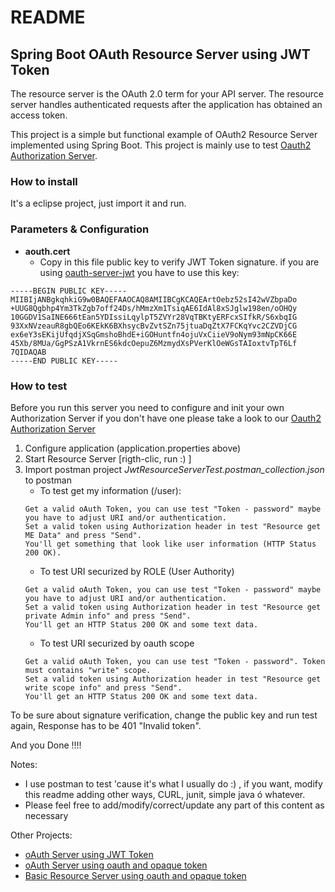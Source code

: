# README

## Spring Boot OAuth Resource Server using JWT Token

The resource server is the OAuth 2.0 term for your API server. The resource server handles authenticated requests after the application has obtained an access token.

This project is a simple but functional example of OAuth2 Resource Server implemented using Spring Boot. This project is mainly use to test [Oauth2 Authorization Server](https://github.com/mariocuellar1/oauth-server-jwt).

### How to install
It's a eclipse project, just import it and run.

### Parameters & Configuration
* **aouth.cert**
  * Copy in this file public key to verify JWT Token signature. 
if you are using [oauth-server-jwt](https://github.com/mariocuellar1/oauth-server-jwt) you have to use this key:
```
-----BEGIN PUBLIC KEY-----
MIIBIjANBgkqhkiG9w0BAQEFAAOCAQ8AMIIBCgKCAQEArtOebz52sI42wVZbpaDo
+UUG8Qgbhp4Ym3TkZgb7off24Ds/hMmzXm1TsiqAE6IdAl8xSJglw198en/oOHQy
10GGDV1SaINE666tEan5YDIssiLqylpT5ZVYr28VqTBKtyERFcxSIfkR/S6xbqIG
93XxNVzeauR8gbQEo6KEkK6BXhsycBvZvtSZn75jtuaDqZtX7FCKqYvc2CZVDjCG
ex6eY3sEKijUfqdjXSqGmshoBhdE+iGOHuntfn4ojuVxCiieV9oNym93mNpCK66E
45Xb/8MUa/GgPSzA1VkrnES6kdcOepuZ6MzmydXsPVerKlOeWGsTAIoxtvTpT6Lf
7QIDAQAB
-----END PUBLIC KEY-----
```

### How to test

Before you run this server you need to configure and init your own Authorization Server if you don't have one please take a look to our [Oauth2 Authorization Server](https://github.com/mariocuellar1/oauth-server-jwt)

1. Configure application (application.properties above)
2. Start Resource Server [rigth-clic, run  :) ]
3. Import postman project *JwtResourceServerTest.postman_collection.json* to postman
   * To test get my information (/user):
   ```
   Get a valid oAuth Token, you can use test "Token - password" maybe you have to adjust URI and/or authentication.
   Set a valid token using Authorization header in test "Resource get ME Data" and press "Send". 
   You'll get something that look like user information (HTTP Status 200 OK).
   ```
   * To test URI securized by ROLE (User Authority)
   ```
   Get a valid oAuth Token, you can use test "Token - password" maybe you have to adjust URI and/or authentication.
   Set a valid token using Authorization header in test "Resource get private Admin info" and press "Send". 
   You'll get an HTTP Status 200 OK and some text data.
   ```
   * To test URI securized by oauth scope 
   ```
   Get a valid oAuth Token, you can use test "Token - password". Token must contains "write" scope.
   Set a valid token using Authorization header in test "Resource get write scope info" and press "Send". 
   You'll get an HTTP Status 200 OK and some text data.
   ```

To be sure about signature verification, change the public key and run test again, Response has to be 401 "Invalid token".
   
   
And you Done !!!!

Notes:
- I use postman to test 'cause it's what I usually do :) , if you want, modify this readme adding other ways, CURL, junit, simple java ó whatever.
- Please feel free to add/modify/correct/update any part of this content as necessary

Other Projects:
- [oAuth Server using JWT Token](https://github.com/mariocuellar1/oauth-server-jwt)
- [oAuth Server using oauth and opaque token](https://github.com/mariocuellar1/oauth-server-opaque)
- [Basic Resource Server using oauth and opaque token](https://github.com/mariocuellar1/basic-resource-server-opaque)
